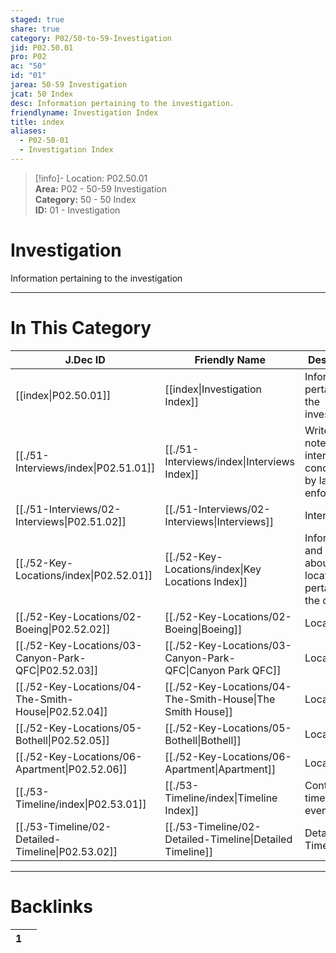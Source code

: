 ```yaml
---  
staged: true  
share: true  
category: P02/50-to-59-Investigation  
jid: P02.50.01  
pro: P02  
ac: "50"  
id: "01"  
jarea: 50-59 Investigation  
jcat: 50 Index  
desc: Information pertaining to the investigation.  
friendlyname: Investigation Index  
title: index  
aliases:  
  - P02-50-01  
  - Investigation Index  
---  
```

  
>[!info]- Location: P02.50.01  
>**Area:** P02 - 50-59 Investigation  
>**Category:** 50 - 50 Index  
>**ID:** 01 - Investigation  
  
# Investigation  
  
Information pertaining to the investigation  
  
  
  
---  
# In This Category  
  
| J.Dec ID                                                                                                    | Friendly Name                                                                                                     | Description                                                       |  
| ----------------------------------------------------------------------------------------------------------- | ----------------------------------------------------------------------------------------------------------------- | ----------------------------------------------------------------- |  
| [[index\|P02.50.01]]                               | [[index\|Investigation Index]]                           | Information pertaining to the investigation.                      |  
| [[./51-Interviews/index\|P02.51.01]]                 | [[./51-Interviews/index\|Interviews Index]]                | Writeups and notes about interviews conducted by law enforcement. |  
| [[./51-Interviews/02-Interviews\|P02.51.02]]         | [[./51-Interviews/02-Interviews\|Interviews]]              | Interview                                                         |  
| [[./52-Key-Locations/index\|P02.52.01]]              | [[./52-Key-Locations/index\|Key Locations Index]]          | Information and notes about key locations pertaining to the case. |  
| [[./52-Key-Locations/02-Boeing\|P02.52.02]]          | [[./52-Key-Locations/02-Boeing\|Boeing]]                   | Location                                                          |  
| [[./52-Key-Locations/03-Canyon-Park-QFC\|P02.52.03]] | [[./52-Key-Locations/03-Canyon-Park-QFC\|Canyon Park QFC]] | Location                                                          |  
| [[./52-Key-Locations/04-The-Smith-House\|P02.52.04]] | [[./52-Key-Locations/04-The-Smith-House\|The Smith House]] | Location                                                          |  
| [[./52-Key-Locations/05-Bothell\|P02.52.05]]         | [[./52-Key-Locations/05-Bothell\|Bothell]]                 | Location                                                          |  
| [[./52-Key-Locations/06-Apartment\|P02.52.06]]       | [[./52-Key-Locations/06-Apartment\|Apartment]]             | Location                                                          |  
| [[./53-Timeline/index\|P02.53.01]]                   | [[./53-Timeline/index\|Timeline Index]]                    | Contains the timeline of events.                                  |  
| [[./53-Timeline/02-Detailed-Timeline\|P02.53.02]]    | [[./53-Timeline/02-Detailed-Timeline\|Detailed Timeline]]  | Detailed Timeline                                                 |  
  
  
---  
# Backlinks  
<div><table class="dataview table-view-table"><thead class="table-view-thead"><tr class="table-view-tr-header"><th class="table-view-th"><span></span><span class="dataview small-text">1</span></th><th class="table-view-th"><span></span></th></tr></thead><tbody class="table-view-tbody"></tbody></table></div>